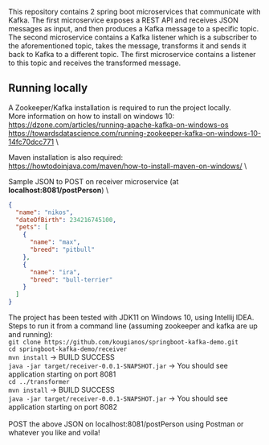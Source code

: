 This repository contains 2 spring boot microservices that communicate with Kafka. The first microservice exposes a REST API and receives JSON messages as input, and then produces a Kafka message to a specific topic. The second microservice contains a Kafka listener which is a subscriber to the aforementioned topic, takes the message, transforms it and sends it back to Kafka to a different topic. The first microservice contains a listener to this topic and receives the transformed message.

## Running locally
A Zookeeper/Kafka installation is required to run the project locally.\
More information on how to install on windows 10:\
https://dzone.com/articles/running-apache-kafka-on-windows-os \
https://towardsdatascience.com/running-zookeeper-kafka-on-windows-10-14fc70dcc771 \

Maven installation is also required:\
https://howtodoinjava.com/maven/how-to-install-maven-on-windows/ \

Sample JSON to POST on receiver microservice (at **localhost:8081/postPerson**) \
```json
{
  "name": "nikos",
  "dateOfBirth": 234216745100,
  "pets": [
    {
      "name": "max",
      "breed": "pitbull"
    },
    {
      "name": "ira",
      "breed": "bull-terrier"
    }
  ]
}
```
The project has been tested with JDK11 on Windows 10, using Intellij IDEA.\
Steps to run it from a command line (assuming zookeeper and kafka are up and running):\
`git clone https://github.com/kougianos/springboot-kafka-demo.git`\
`cd springboot-kafka-demo/receiver`\
`mvn install` -> BUILD SUCCESS\
`java -jar target/receiver-0.0.1-SNAPSHOT.jar` -> You should see application starting on port 8081\
`cd ../transformer`\
`mvn install` -> BUILD SUCCESS\
`java -jar target/receiver-0.0.1-SNAPSHOT.jar` -> You should see application starting on port 8082\
\
POST the above JSON on localhost:8081/postPerson using Postman or whatever you like and voila!
